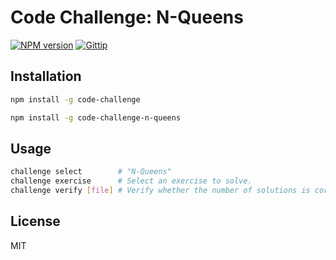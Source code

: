 # Code Challenge: N-Queens

[![NPM version][npm-image]][npm-url]
[![Gittip][gittip-image]][gittip-url]

## Installation

```sh
npm install -g code-challenge

npm install -g code-challenge-n-queens
```

## Usage

```bash
challenge select        # "N-Queens"
challenge exercise      # Select an exercise to solve.
challenge verify [file] # Verify whether the number of solutions is correct.
```

## License

MIT

[npm-image]: https://img.shields.io/npm/v/code-challenge-n-queens.svg?style=flat
[npm-url]: https://npmjs.org/package/code-challenge-n-queens
[gittip-image]: https://img.shields.io/gittip/blakeembrey.svg?style=flat
[gittip-url]: https://www.gittip.com/blakeembrey
